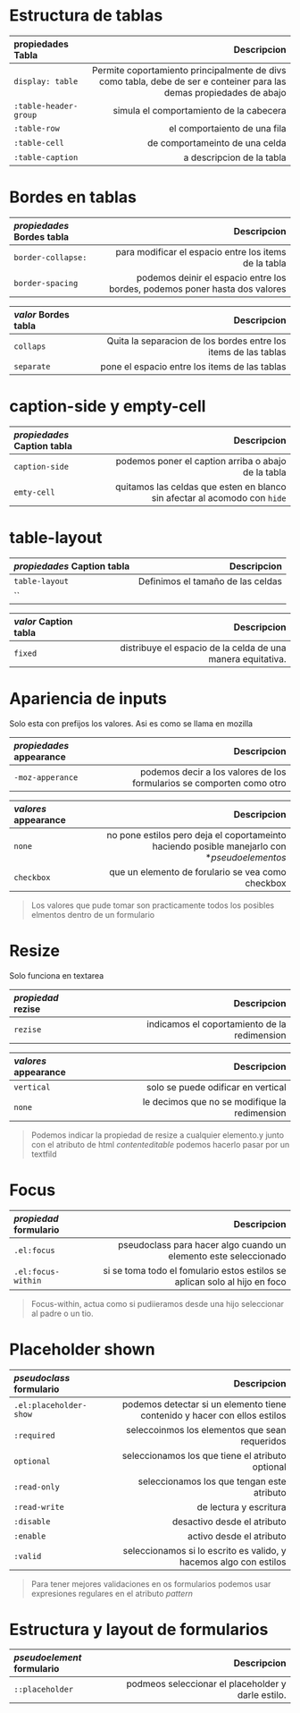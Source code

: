 # Estructura de tablas

propiedades **Tabla**| Descripcion
:---|---:
`display: table`| Permite coportamiento principalmente de divs como tabla, debe de ser e conteiner para las demas propiedades de abajo
`:table-header-group`| simula el comportamiento de la cabecera
`:table-row`|el comportaiento de una fila
`:table-cell`| de comportameinto de una celda
`:table-caption`| a descripcion de la tabla


# Bordes en tablas 

*propiedades* **Bordes tabla**| Descripcion
:---|---:
`border-collapse:`| para modificar el espacio entre los items de la tabla
`border-spacing`| podemos deinir el espacio entre los bordes, podemos poner hasta dos valores

*valor* **Bordes tabla**| Descripcion
:---|---:
`collaps`| Quita la separacion de los bordes entre los items de las tablas
`separate`| pone el espacio entre los items de las tablas 

# caption-side y empty-cell

*propiedades* **Caption tabla**| Descripcion
:---|---:
`caption-side`| podemos poner el caption arriba o abajo de la tabla
`emty-cell`| quitamos las celdas que esten en blanco sin afectar al acomodo  con `hide`

# table-layout 

*propiedades* **Caption tabla**| Descripcion
:---|---:
`table-layout`| Definimos el tamaño de las celdas
``|

*valor* **Caption tabla**| Descripcion
:---|---:
`fixed`| distribuye el espacio de la celda de una manera equitativa.

# Apariencia de inputs 

Solo esta con prefijos los valores. Asi es como se llama en mozilla

*propiedades* **appearance**| Descripcion
:---|---:
`-moz-apperance`| podemos decir a los valores de los formularios se comporten como otro

*valores* **appearance**| Descripcion
:---|---:
`none`| no pone estilos pero deja el coportameinto haciendo posible manejarlo con **pseudoelementos*
`checkbox`| que un elemento de forulario se vea como checkbox

> Los valores que pude tomar son practicamente todos los posibles elmentos dentro de un formulario

# Resize  

Solo funciona en textarea

*propiedad* **rezise**| Descripcion
:---|---:
`rezise`| indicamos el coportamiento de la redimension

*valores* **appearance**| Descripcion
:---|---:
`vertical`| solo se puede odificar en vertical
`none`| le decimos que no se modifique la redimension

> Podemos indicar la propiedad de resize a cualquier elemento.y junto con el atributo de html *contenteditable* podemos hacerlo pasar por un textfild 

# Focus 

*propiedad* **formulario**| Descripcion
:---|---:
`.el:focus`| pseudoclass para  hacer algo cuando un elemento este seleccionado
`.el:focus-within`| si se toma todo el fomulario estos estilos se aplican solo al  hijo en foco

> Focus-within, actua como si pudiieramos desde una hijo seleccionar al padre o un tio.

# Placeholder shown 

*pseudoclass* **formulario**| Descripcion
:---|---:
`.el:placeholder-show`| podemos detectar si un elemento tiene contenido y hacer con ellos estilos
`:required`| seleccoinmos los elementos que sean requeridos
`optional`| seleccionamos los que tiene el atributo optional
`:read-only`| seleccionamos los que tengan este atributo
`:read-write`| de lectura y escritura
`:disable`| desactivo desde el atributo
`:enable`| activo desde el atributo
`:valid`| seleccionamos si lo escrito es valido, y hacemos algo con estilos

> Para tener mejores validaciones en os formularios podemos usar expresiones regulares en el atributo *pattern*

# Estructura y layout de formularios 

*pseudoelement* **formulario**| Descripcion
:---|---:
`::placeholder`| podmeos seleccionar el placeholder y darle estilo.
